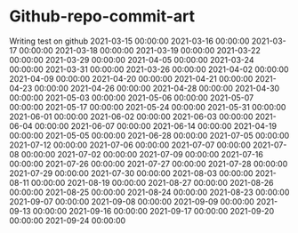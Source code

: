 # Github-repo-commit-art

Writing test on github
2021-03-15 00:00:00
2021-03-16 00:00:00
2021-03-17 00:00:00
2021-03-18 00:00:00
2021-03-19 00:00:00
2021-03-22 00:00:00
2021-03-29 00:00:00
2021-04-05 00:00:00
2021-03-24 00:00:00
2021-03-31 00:00:00
2021-03-26 00:00:00
2021-04-02 00:00:00
2021-04-09 00:00:00
2021-04-20 00:00:00
2021-04-21 00:00:00
2021-04-23 00:00:00
2021-04-26 00:00:00
2021-04-28 00:00:00
2021-04-30 00:00:00
2021-05-03 00:00:00
2021-05-06 00:00:00
2021-05-07 00:00:00
2021-05-17 00:00:00
2021-05-24 00:00:00
2021-05-31 00:00:00
2021-06-01 00:00:00
2021-06-02 00:00:00
2021-06-03 00:00:00
2021-06-04 00:00:00
2021-06-07 00:00:00
2021-06-14 00:00:00
2021-04-19 00:00:00
2021-05-05 00:00:00
2021-06-28 00:00:00
2021-07-05 00:00:00
2021-07-12 00:00:00
2021-07-06 00:00:00
2021-07-07 00:00:00
2021-07-08 00:00:00
2021-07-02 00:00:00
2021-07-09 00:00:00
2021-07-16 00:00:00
2021-07-26 00:00:00
2021-07-27 00:00:00
2021-07-28 00:00:00
2021-07-29 00:00:00
2021-07-30 00:00:00
2021-08-03 00:00:00
2021-08-11 00:00:00
2021-08-19 00:00:00
2021-08-27 00:00:00
2021-08-26 00:00:00
2021-08-25 00:00:00
2021-08-24 00:00:00
2021-08-23 00:00:00
2021-09-07 00:00:00
2021-09-08 00:00:00
2021-09-09 00:00:00
2021-09-13 00:00:00
2021-09-16 00:00:00
2021-09-17 00:00:00
2021-09-20 00:00:00
2021-09-24 00:00:00

